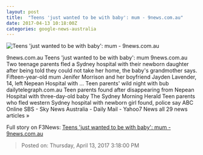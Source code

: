 ```yaml
---
layout: post
title:  "Teens 'just wanted to be with baby': mum - 9news.com.au"
date: 2017-04-13 10:18:00Z
categories: google-news-australia
---
```


![Teens 'just wanted to be with baby': mum - 9news.com.au](http://prod.static9.net.au/_/media/network/home/streams/2017/04/13/11/46/130417_missing.ashx)

9news.com.au Teens 'just wanted to be with baby': mum 9news.com.au Two teenage parents fled a Sydney hospital with their newborn daughter after being told they could not take her home, the baby's grandmother says. Fifteen-year-old mum Jenifer Morrison and her boyfriend Jayden Lavender, 14, left Nepean Hospital with ... Teen parents' wild night with bub dailytelegraph.com.au Teen parents found after disappearing from Nepean Hospital with three-day-old baby The Sydney Morning Herald Teen parents who fled western Sydney hospital with newborn girl found, police say ABC Online SBS - Sky News Australia - Daily Mail - Yahoo7 News all 29 news articles »


Full story on F3News: [Teens 'just wanted to be with baby': mum - 9news.com.au](http://www.f3nws.com/n/kWhRBH)

> Posted on: Thursday, April 13, 2017 3:18:00 PM
